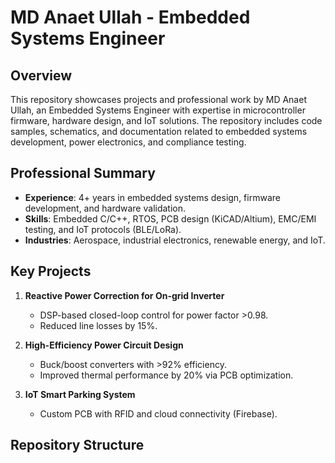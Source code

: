 # MD Anaet Ullah - Embedded Systems Engineer

## Overview
This repository showcases projects and professional work by MD Anaet Ullah, an Embedded Systems Engineer with expertise in microcontroller firmware, hardware design, and IoT solutions. The repository includes code samples, schematics, and documentation related to embedded systems development, power electronics, and compliance testing.

## Professional Summary
- **Experience**: 4+ years in embedded systems design, firmware development, and hardware validation.
- **Skills**: Embedded C/C++, RTOS, PCB design (KiCAD/Altium), EMC/EMI testing, and IoT protocols (BLE/LoRa).
- **Industries**: Aerospace, industrial electronics, renewable energy, and IoT.

## Key Projects
1. **Reactive Power Correction for On-grid Inverter**  
   - DSP-based closed-loop control for power factor >0.98.  
   - Reduced line losses by 15%.  

2. **High-Efficiency Power Circuit Design**  
   - Buck/boost converters with >92% efficiency.  
   - Improved thermal performance by 20% via PCB optimization.  

3. **IoT Smart Parking System**  
   - Custom PCB with RFID and cloud connectivity (Firebase).  

## Repository Structure